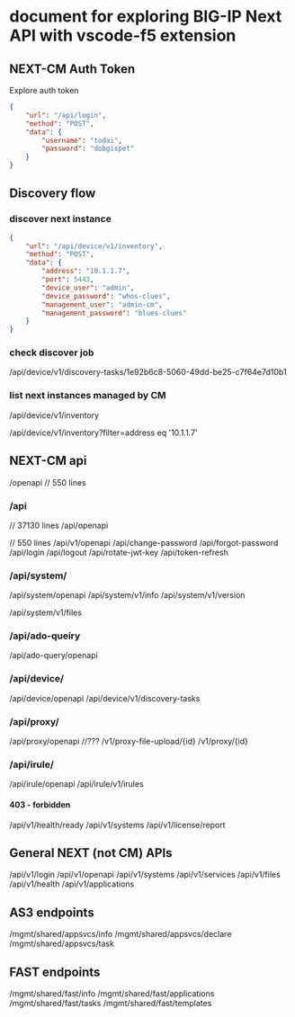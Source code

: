
# document for exploring BIG-IP Next API with vscode-f5 extension

## NEXT-CM Auth Token

Explore auth token

```json
{
    "url": "/api/login",
    "method": "POST",
    "data": {
        "username": "todai",
        "password": "dobgispet"
    }
}
```

## Discovery flow

### discover next instance

```json
{
    "url": "/api/device/v1/inventory",
    "method": "POST",
    "data": {
        "address": "10.1.1.7",
        "port": 5443,
        "device_user": "admin",
        "device_password": "whos-clues",
        "management_user": "admin-cm",
        "management_password": "blues-clues"
    }
}
```

### check discover job

/api/device/v1/discovery-tasks/1e92b6c8-5060-49dd-be25-c7f64e7d10b1

### list next instances managed by CM

/api/device/v1/inventory

/api/device/v1/inventory?filter=address eq '10.1.1.7'

## NEXT-CM api

/openapi    // 550 lines

### /api

// 37130 lines
/api/openapi

// 550 lines
/api/v1/openapi
/api/change-password
/api/forgot-password
/api/login
/api/logout
/api/rotate-jwt-key
/api/token-refresh

### /api/system/

/api/system/openapi
/api/system/v1/info
/api/system/v1/version

/api/system/v1/files

### /api/ado-queiry

/api/ado-query/openapi

### /api/device/

/api/device/openapi
/api/device/v1/discovery-tasks

### /api/proxy/

/api/proxy/openapi     //???
/v1/proxy-file-upload/{id}
/v1/proxy/{id}

### /api/irule/

/api/irule/openapi
/api/irule/v1/irules

#### 403 - forbidden

/api/v1/health/ready
/api/v1/systems
/api/v1/license/report

## General NEXT (not CM) APIs

/api/v1/login
/api/v1/openapi
/api/v1/systems
/api/v1/services
/api/v1/files
/api/v1/health
/api/v1/applications

## AS3 endpoints

/mgmt/shared/appsvcs/info
/mgmt/shared/appsvcs/declare
/mgmt/shared/appsvcs/task

## FAST endpoints

/mgmt/shared/fast/info
/mgmt/shared/fast/applications
/mgmt/shared/fast/tasks
/mgmt/shared/fast/templates
